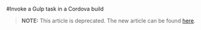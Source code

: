 <properties pageTitle="Invoke a Gulp task in a Cordova build"
  description="Invoke a Gulp task in a Cordova build"
  services=""
  documentationCenter=""
  authors="Chuxel" />

#<a name="invoke"></a>Invoke a Gulp task in a Cordova build

> **NOTE:** This article is deprecated. The new article can be found [here](tutorial-gulp-readme.md).
